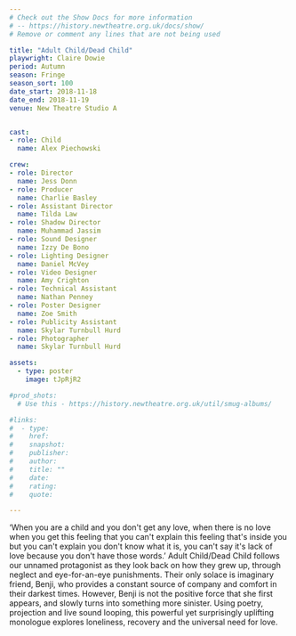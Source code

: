 ```yaml
---
# Check out the Show Docs for more information 
# -- https://history.newtheatre.org.uk/docs/show/
# Remove or comment any lines that are not being used 

title: "Adult Child/Dead Child"
playwright: Claire Dowie
period: Autumn
season: Fringe
season_sort: 100
date_start: 2018-11-18
date_end: 2018-11-19
venue: New Theatre Studio A


cast:
- role: Child
  name: Alex Piechowski

crew:
- role: Director
  name: Jess Donn
- role: Producer
  name: Charlie Basley
- role: Assistant Director
  name: Tilda Law
- role: Shadow Director
  name: Muhammad Jassim
- role: Sound Designer
  name: Izzy De Bono
- role: Lighting Designer
  name: Daniel McVey
- role: Video Designer
  name: Amy Crighton
- role: Technical Assistant
  name: Nathan Penney
- role: Poster Designer
  name: Zoe Smith
- role: Publicity Assistant
  name: Skylar Turnbull Hurd
- role: Photographer
  name: Skylar Turnbull Hurd

assets:
  - type: poster
    image: tJpRjR2

#prod_shots:
  # Use this - https://history.newtheatre.org.uk/util/smug-albums/

#links:
#  - type:
#    href:
#    snapshot:
#    publisher:
#    author:
#    title: ""
#    date:
#    rating:
#    quote:

---
```


‘When you are a child and you don't get any love, when there is no love when you get this feeling that you can't explain this feeling that's inside you but you can't explain you don't know what it is, you can't say it's lack of love because you don't have those words.’ Adult Child/Dead Child follows our unnamed protagonist as they look back on how they grew up, through neglect and eye-for-an-eye punishments. Their only solace is imaginary friend, Benji, who provides a constant source of company and comfort in their darkest times. However, Benji is not the positive force that she first appears, and slowly turns into something more sinister. Using poetry, projection and live sound looping, this powerful yet surprisingly uplifting monologue explores loneliness, recovery and the universal need for love.
